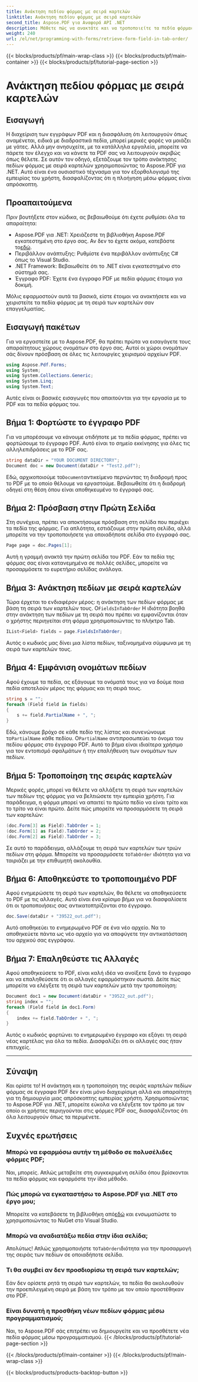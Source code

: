 ```yaml
---
title: Ανάκτηση πεδίου φόρμας με σειρά καρτελών
linktitle: Ανάκτηση πεδίου φόρμας με σειρά καρτελών
second_title: Aspose.PDF για Αναφορά API .NET
description: Μάθετε πώς να ανακτάτε και να τροποποιείτε τα πεδία φόρμας με σειρά καρτελών χρησιμοποιώντας το Aspose.PDF για .NET. Βήμα-βήμα οδηγός με παραδείγματα κώδικα για τη βελτιστοποίηση της πλοήγησης σε μορφή PDF.
weight: 240
url: /el/net/programming-with-forms/retrieve-form-field-in-tab-order/
---
```


{{< blocks/products/pf/main-wrap-class >}}
{{< blocks/products/pf/main-container >}}
{{< blocks/products/pf/tutorial-page-section >}}

# Ανάκτηση πεδίου φόρμας με σειρά καρτελών

## Εισαγωγή

Η διαχείριση των εγγράφων PDF και η διασφάλιση ότι λειτουργούν όπως αναμένεται, ειδικά με διαδραστικά πεδία, μπορεί μερικές φορές να μοιάζει με γάτες. Αλλά μην ανησυχείτε, με τα κατάλληλα εργαλεία, μπορείτε να πάρετε τον έλεγχο και να κάνετε τα PDF σας να λειτουργούν ακριβώς όπως θέλετε. Σε αυτόν τον οδηγό, εξετάζουμε τον τρόπο ανάκτησης πεδίων φόρμας με σειρά καρτελών χρησιμοποιώντας το Aspose.PDF για .NET. Αυτό είναι ένα ουσιαστικό τέχνασμα για τον εξορθολογισμό της εμπειρίας του χρήστη, διασφαλίζοντας ότι η πλοήγηση μέσω φόρμας είναι απρόσκοπτη. 

## Προαπαιτούμενα

Πριν βουτήξετε στον κώδικα, ας βεβαιωθούμε ότι έχετε ρυθμίσει όλα τα απαραίτητα:

- Aspose.PDF για .NET: Χρειάζεστε τη βιβλιοθήκη Aspose.PDF εγκατεστημένη στο έργο σας. Αν δεν το έχετε ακόμα, κατεβάστε το[εδώ](https://releases.aspose.com/pdf/net/).
- Περιβάλλον ανάπτυξης: Ρυθμίστε ένα περιβάλλον ανάπτυξης C# όπως το Visual Studio.
- .NET Framework: Βεβαιωθείτε ότι το .NET είναι εγκατεστημένο στο σύστημά σας.
- Έγγραφο PDF: Έχετε ένα έγγραφο PDF με πεδία φόρμας έτοιμα για δοκιμή.
  
Μόλις εφαρμοστούν αυτά τα βασικά, είστε έτοιμοι να ανακτήσετε και να χειριστείτε τα πεδία φόρμας με τη σειρά των καρτελών σαν επαγγελματίας.

## Εισαγωγή πακέτων

Για να εργαστείτε με το Aspose.PDF, θα πρέπει πρώτα να εισαγάγετε τους απαραίτητους χώρους ονομάτων στο έργο σας. Αυτοί οι χώροι ονομάτων σάς δίνουν πρόσβαση σε όλες τις λειτουργίες χειρισμού αρχείων PDF.

```csharp
using Aspose.Pdf.Forms;
using System;
using System.Collections.Generic;
using System.Linq;
using System.Text;
```

Αυτές είναι οι βασικές εισαγωγές που απαιτούνται για την εργασία με το PDF και τα πεδία φόρμας του.

## Βήμα 1: Φορτώστε το έγγραφο PDF

Για να μπορέσουμε να κάνουμε οτιδήποτε με τα πεδία φόρμας, πρέπει να φορτώσουμε το έγγραφο PDF. Αυτό είναι το σημείο εκκίνησης για όλες τις αλληλεπιδράσεις με το PDF σας.

```csharp
string dataDir = "YOUR DOCUMENT DIRECTORY";
Document doc = new Document(dataDir + "Test2.pdf");
```

 Εδώ, αρχικοποιούμε το`Document`αντικείμενο περνώντας τη διαδρομή προς το PDF με το οποίο θέλουμε να εργαστούμε. Βεβαιωθείτε ότι η διαδρομή οδηγεί στη θέση όπου είναι αποθηκευμένο το έγγραφό σας.

## Βήμα 2: Πρόσβαση στην Πρώτη Σελίδα

Στη συνέχεια, πρέπει να αποκτήσουμε πρόσβαση στη σελίδα που περιέχει τα πεδία της φόρμας. Για απλότητα, εστιάζουμε στην πρώτη σελίδα, αλλά μπορείτε να την τροποποιήσετε για οποιαδήποτε σελίδα στο έγγραφό σας.

```csharp
Page page = doc.Pages[1];
```

Αυτή η γραμμή ανακτά την πρώτη σελίδα του PDF. Εάν τα πεδία της φόρμας σας είναι κατανεμημένα σε πολλές σελίδες, μπορείτε να προσαρμόσετε το ευρετήριο σελίδας ανάλογα.

## Βήμα 3: Ανάκτηση πεδίων με σειρά καρτελών

 Τώρα έρχεται το ενδιαφέρον μέρος: η ανάκτηση των πεδίων φόρμας με βάση τη σειρά των καρτελών τους. Ο`FieldsInTabOrder` Η ιδιότητα βοηθά στην ανάκτηση των πεδίων με τη σειρά που πρέπει να εμφανίζονται όταν ο χρήστης περιηγείται στη φόρμα χρησιμοποιώντας το πλήκτρο Tab.

```csharp
IList<Field> fields = page.FieldsInTabOrder;
```

Αυτός ο κωδικός μας δίνει μια λίστα πεδίων, ταξινομημένα σύμφωνα με τη σειρά των καρτελών τους.

## Βήμα 4: Εμφάνιση ονομάτων πεδίων

Αφού έχουμε τα πεδία, ας εξάγουμε τα ονόματά τους για να δούμε ποια πεδία αποτελούν μέρος της φόρμας και τη σειρά τους.

```csharp
string s = "";
foreach (Field field in fields)
{
    s += field.PartialName + ", ";
}
```

Εδώ, κάνουμε βρόχο σε κάθε πεδίο της λίστας και συνενώνουμε το`PartialName` κάθε πεδίου. Ο`PartialName` αντιπροσωπεύει το όνομα του πεδίου φόρμας στο έγγραφο PDF. Αυτό το βήμα είναι ιδιαίτερα χρήσιμο για τον εντοπισμό σφαλμάτων ή την επαλήθευση των ονομάτων των πεδίων.

## Βήμα 5: Τροποποίηση της σειράς καρτελών

Μερικές φορές, μπορεί να θέλετε να αλλάξετε τη σειρά των καρτελών των πεδίων της φόρμας για να βελτιώσετε την εμπειρία χρήστη. Για παράδειγμα, η φόρμα μπορεί να απαιτεί το πρώτο πεδίο να είναι τρίτο και το τρίτο να είναι πρώτο. Δείτε πώς μπορείτε να προσαρμόσετε τη σειρά των καρτελών:

```csharp
(doc.Form[3] as Field).TabOrder = 1;
(doc.Form[1] as Field).TabOrder = 2;
(doc.Form[2] as Field).TabOrder = 3;
```

 Σε αυτό το παράδειγμα, αλλάζουμε τη σειρά των καρτελών των τριών πεδίων στη φόρμα. Μπορείτε να προσαρμόσετε το`TabOrder` ιδιότητα για να ταιριάζει με την επιθυμητή ακολουθία.

## Βήμα 6: Αποθηκεύστε το τροποποιημένο PDF

Αφού ενημερώσετε τη σειρά των καρτελών, θα θέλετε να αποθηκεύσετε το PDF με τις αλλαγές. Αυτό είναι ένα κρίσιμο βήμα για να διασφαλίσετε ότι οι τροποποιήσεις σας αντικατοπτρίζονται στο έγγραφο.

```csharp
doc.Save(dataDir + "39522_out.pdf");
```

Αυτό αποθηκεύει το ενημερωμένο PDF σε ένα νέο αρχείο. Να το αποθηκεύετε πάντα ως νέο αρχείο για να αποφύγετε την αντικατάσταση του αρχικού σας εγγράφου.

## Βήμα 7: Επαληθεύστε τις Αλλαγές

Αφού αποθηκεύσετε το PDF, είναι καλή ιδέα να ανοίξετε ξανά το έγγραφο και να επαληθεύσετε ότι οι αλλαγές εφαρμόστηκαν σωστά. Δείτε πώς μπορείτε να ελέγξετε τη σειρά των καρτελών μετά την τροποποίηση:

```csharp
Document doc1 = new Document(dataDir + "39522_out.pdf");
string index = "";
foreach (Field field in doc1.Form)
{
    index += field.TabOrder + ", ";
}
```

Αυτός ο κωδικός φορτώνει το ενημερωμένο έγγραφο και εξάγει τη σειρά νέας καρτέλας για όλα τα πεδία. Διασφαλίζει ότι οι αλλαγές σας ήταν επιτυχείς.

---

## Σύναψη

Και ορίστε το! Η ανάκτηση και η τροποποίηση της σειράς καρτελών πεδίων φόρμας σε έγγραφα PDF δεν είναι μόνο διαχειρίσιμη αλλά και απαραίτητη για τη δημιουργία μιας απρόσκοπτης εμπειρίας χρήστη. Χρησιμοποιώντας το Aspose.PDF για .NET, μπορείτε εύκολα να ελέγξετε τον τρόπο με τον οποίο οι χρήστες περιηγούνται στις φόρμες PDF σας, διασφαλίζοντας ότι όλα λειτουργούν όπως τα περιμένετε.

## Συχνές ερωτήσεις

### Μπορώ να εφαρμόσω αυτήν τη μέθοδο σε πολυσέλιδες φόρμες PDF;  
Ναι, μπορείς. Απλώς μεταβείτε στη συγκεκριμένη σελίδα όπου βρίσκονται τα πεδία φόρμας και εφαρμόστε την ίδια μέθοδο.

### Πώς μπορώ να εγκαταστήσω το Aspose.PDF για .NET στο έργο μου;  
Μπορείτε να κατεβάσετε τη βιβλιοθήκη από[εδώ](https://releases.aspose.com/pdf/net/) και ενσωματώστε το χρησιμοποιώντας το NuGet στο Visual Studio.

### Μπορώ να αναδιατάξω πεδία στην ίδια σελίδα;  
 Απολύτως! Απλώς χρησιμοποιήστε το`TabOrder`ιδιότητα για την προσαρμογή της σειράς των πεδίων σε οποιαδήποτε σελίδα.

### Τι θα συμβεί αν δεν προσδιορίσω τη σειρά των καρτελών;  
Εάν δεν ορίσετε ρητά τη σειρά των καρτελών, τα πεδία θα ακολουθούν την προεπιλεγμένη σειρά με βάση τον τρόπο με τον οποίο προστέθηκαν στο PDF.

### Είναι δυνατή η προσθήκη νέων πεδίων φόρμας μέσω προγραμματισμού;  
Ναι, το Aspose.PDF σάς επιτρέπει να δημιουργείτε και να προσθέτετε νέα πεδία φόρμας μέσω προγραμματισμού.
{{< /blocks/products/pf/tutorial-page-section >}}

{{< /blocks/products/pf/main-container >}}
{{< /blocks/products/pf/main-wrap-class >}}

{{< blocks/products/products-backtop-button >}}
